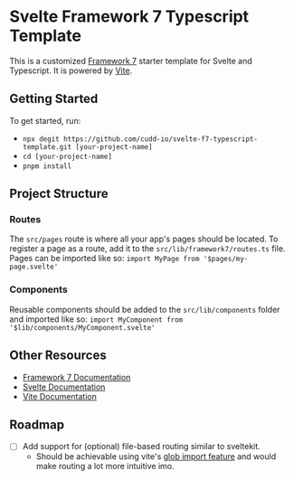 # Svelte Framework 7 Typescript Template

This is a customized [Framework 7](https://framework7.io/) starter template for Svelte and Typescript. It is powered by [Vite](https://vitejs.dev/).


## Getting Started

To get started, run:
- `npx degit https://github.com/cudd-io/svelte-f7-typescript-template.git [your-project-name]`
- `cd [your-project-name]`
- `pnpm install`

## Project Structure

### Routes

The `src/pages` route is where all your app's pages should be located.
To register a page as a route, add it to the `src/lib/framework7/routes.ts` file.
Pages can be imported like so: `import MyPage from '$pages/my-page.svelte'`

### Components

Reusable components should be added to the `src/lib/components` folder and imported like so: `import MyComponent from '$lib/components/MyComponent.svelte'`


## Other Resources

- [Framework 7 Documentation](https://framework7.io/docs/)
- [Svelte Documentation](https://svelte.dev/docs/)
- [Vite Documentation](https://vitejs.dev/guide/)

## Roadmap

- [ ] Add support for (optional) file-based routing similar to sveltekit.
  - Should be achievable using vite's [glob import feature](https://vitejs.dev/guide/features.html#glob-import) and would make routing a lot more intuitive imo.